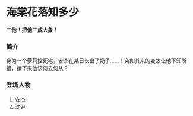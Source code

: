 # 海棠花落知多少
**艹他！把他艹成大象！**

### 简介
身为一个萝莉控死宅，安杰在某日长出了奶子……！突如其来的变故让他不知所措，接下来他该何去何从？

### 登场人物
1. 安杰
2. 沈尹
